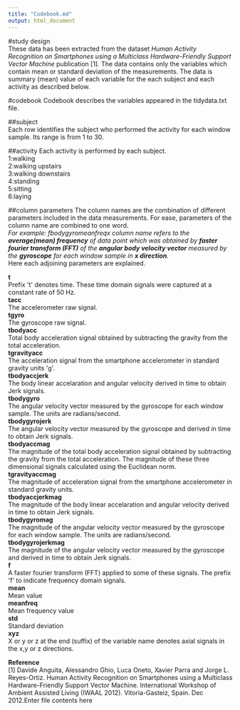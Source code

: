 ```yaml
---
title: "Codebook.md"
output: html_document
---
```

#study design  
These data has been extracted from the dataset *Human Activity Recognition on Smartphones using a Multiclass Hardware-Friendly Support Vector Machine* publication [1]. The data contains only the variables which contain mean or standard deviation of the measurements. The data is summary (mean) value of each variable for the each subject and each activity as described below.   

#codebook
Codebook describes the variables appeared in the tidydata.txt file.  

##subject  
Each row identifies the subject who performed the activity for each window sample. Its range is from 1 to 30. 

##activity
Each activity is performed by each subject.  
1:walking  
2:walking upstairs  
3:walking downstairs  
4:standing  
5:sitting  
6:laying

##column parameters
The column names are the combination of different parameters included in the data measurements. For ease, parameters of the column name are combined to one word.    
*For example: fbodygyromeanfreqx column name refers to the **average(mean) frequency** of data point which was obtained by **faster fourier transform (FFT)** of the **angular body velocity vector** measured by the **gyroscope** for each window sample in **x direction**.*      
Here each adjoining parameters are explained.    

**t**  
Prefix 't' denotes time. These time domain signals were captured at a constant rate of 50 Hz.  
**tacc**  
The accelerometer raw signal.  
**tgyro**  
The gyroscope raw signal.  
**tbodyacc**  
Total body acceleration signal obtained by subtracting the gravity from the total acceleration.      
**tgravityacc**  
The acceleration signal from the smartphone accelerometer in standard gravity units 'g'.      
**tbodyaccjerk**  
The body linear accelaration and angular velocity derived in time to obtain Jerk signals.  
**tbodygyro**  
The angular velocity vector measured by the gyroscope for each window sample. The units are radians/second.     
**tbodygyrojerk**  
The angular velocity vector measured by the gyroscope and derived in time to obtain Jerk signals.   
**tbodyaccmag**  
The magnitude of the total body acceleration signal obtained by subtracting the gravity from the total acceleration. The magnitude of these three dimensional signals calculated using the Euclidean norm.    
**tgravityaccmag**  
The magnitude of acceleration signal from the smartphone accelerometer in standard gravity units.   
**tbodyaccjerkmag**  
The magnitude of the body linear accelaration and angular velocity derived in time to obtain Jerk signals.    
**tbodygyromag**  
The magnitude of the angular velocity vector measured by the gyroscope for each window sample. The units are radians/second.  
**tbodygyrojerkmag**  
The magnitude of the angular velocity vector measured by the gyroscope and derived in time to obtain Jerk signals.   
**f**  
A faster fourier transform (FFT) applied to some of these signals. The prefix 'f' to indicate frequency domain signals.   
**mean**  
Mean value  
**meanfreq**   
Mean frequency value   
**std**   
Standard deviation   
**xyz**   
X or y or z at the end (suffix) of the variable name denotes axial signals in the x,y or z directions. 

**Reference**  
[1] Davide Anguita, Alessandro Ghio, Luca Oneto, Xavier Parra and Jorge L. Reyes-Ortiz. Human Activity Recognition on Smartphones using a Multiclass Hardware-Friendly Support Vector Machine. International Workshop of Ambient Assisted Living (IWAAL 2012). Vitoria-Gasteiz, Spain. Dec 2012.Enter file contents here
